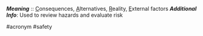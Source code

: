 ***Meaning*** :: <u>C</u>onsequences, <u>A</u>lternatives, <u>R</u>eality, <u>E</u>xternal factors
***Additional Info***: Used to review hazards and evaluate risk

#acronym #safety 